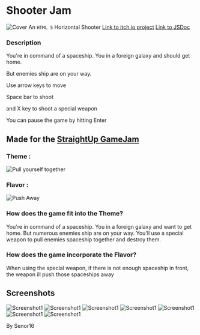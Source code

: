 # Shooter Jam
![Cover](cover.png)
An `HTML 5` Horizontal Shooter [Link to itch.io project](https://senor16.itch.io/shooter-jam) [Link to JSDoc](out/)

### Description
You're in command of a spaceship. You in a foreign galaxy and should get home.

But enemies ship are on your way. 

Use arrow keys to move

Space bar to shoot

and X key to shoot a special weapon

You can pause the game by hitting Enter

## Made for the [StraightUp GameJam](https://itch.io/jam/straightupgamejam2) 
### Theme :  
![Pull yourself together](La4X0_.png)
### Flavor : 
![Push Away](Az_Ktr.png)


### How does the game fit into the Theme?
You're in command of a spaceship. You in a foreign galaxy and want to get home. But numerous enemies ship are on your way. You'll use a special weapon to pull enemies spaceship together and destroy them.

### How does the game incorporate the Flavor?
When using the special weapon, if there is not enough spaceship in front, the weapon ill push those spaceships away

## Screenshots
![Screenshot1](screenshot1.png)
![Screenshot1](screenshot2.png)
![Screenshot1](screenshot3.png)
![Screenshot1](screenshot4.png)
![Screenshot1](screenshot5.png)
![Screenshot1](screenshot6.png)
![Screenshot1](screenshot7.png)

By Senor16